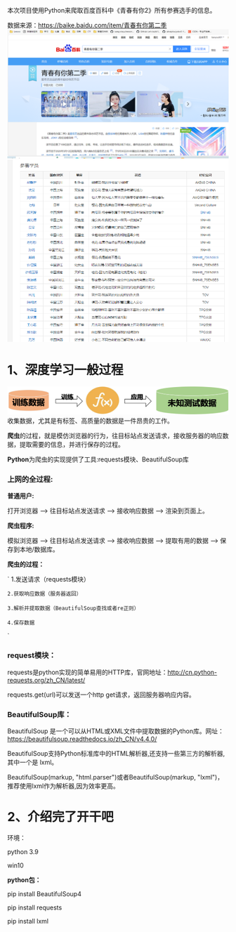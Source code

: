 本次项目使用Python来爬取百度百科中《青春有你2》所有参赛选手的信息。

数据来源：https://baike.baidu.com/item/青春有你第二季
![img_1.png](img_1.png) 
![img_2.png](img_2.png)

# 1、深度学习一般过程

![img.png](img.png)
收集数据，尤其是有标签、高质量的数据是一件昂贵的工作。

**爬虫**的过程，就是模仿浏览器的行为，往目标站点发送请求，接收服务器的响应数据，提取需要的信息，并进行保存的过程。

**Python**为爬虫的实现提供了工具:requests模块、BeautifulSoup库

### 上网的全过程:

**普通用户:**

打开浏览器 --> 往目标站点发送请求 --> 接收响应数据 --> 渲染到页面上。

**爬虫程序:**

模拟浏览器 --> 往目标站点发送请求 --> 接收响应数据 --> 提取有用的数据 --> 保存到本地/数据库。

**爬虫的过程：**

`   1.发送请求（requests模块）

    2.获取响应数据（服务器返回）

    3.解析并提取数据（BeautifulSoup查找或者re正则）

    4.保存数据
`
### request模块：

requests是python实现的简单易用的HTTP库，官网地址：http://cn.python-requests.org/zh_CN/latest/

requests.get(url)可以发送一个http get请求，返回服务器响应内容。

### BeautifulSoup库：

BeautifulSoup 是一个可以从HTML或XML文件中提取数据的Python库。网址：https://beautifulsoup.readthedocs.io/zh_CN/v4.4.0/

BeautifulSoup支持Python标准库中的HTML解析器,还支持一些第三方的解析器,其中一个是 lxml。

BeautifulSoup(markup, "html.parser")或者BeautifulSoup(markup, "lxml")，推荐使用lxml作为解析器,因为效率更高。

# 2、介绍完了开干吧

环境：

python 3.9

win10 

**python包：**

pip install BeautifulSoup4

pip install requests

pip install lxml